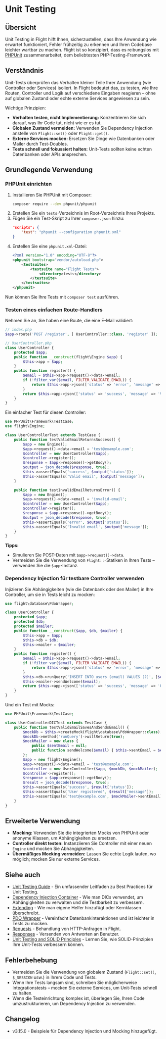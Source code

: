 # Unit Testing

## Übersicht

Unit Testing in Flight hilft Ihnen, sicherzustellen, dass Ihre Anwendung wie erwartet funktioniert, Fehler frühzeitig zu erkennen und Ihren Codebase leichter wartbar zu machen. Flight ist so konzipiert, dass es reibungslos mit [PHPUnit](https://phpunit.de/) zusammenarbeitet, dem beliebtesten PHP-Testing-Framework.

## Verständnis

Unit-Tests überprüfen das Verhalten kleiner Teile Ihrer Anwendung (wie Controller oder Services) isoliert. In Flight bedeutet das, zu testen, wie Ihre Routen, Controller und Logik auf verschiedene Eingaben reagieren – ohne auf globalen Zustand oder echte externe Services angewiesen zu sein.

Wichtige Prinzipien:
- **Verhalten testen, nicht Implementierung:** Konzentrieren Sie sich darauf, was Ihr Code tut, nicht wie er es tut.
- **Globalen Zustand vermeiden:** Verwenden Sie Dependency Injection anstelle von `Flight::set()` oder `Flight::get()`.
- **Externe Services mocken:** Ersetzen Sie Dinge wie Datenbanken oder Mailer durch Test-Doubles.
- **Tests schnell und fokussiert halten:** Unit-Tests sollten keine echten Datenbanken oder APIs ansprechen.

## Grundlegende Verwendung

### PHPUnit einrichten

1. Installieren Sie PHPUnit mit Composer:
   ```bash
   composer require --dev phpunit/phpunit
   ```
2. Erstellen Sie ein `tests`-Verzeichnis im Root-Verzeichnis Ihres Projekts.
3. Fügen Sie ein Test-Skript zu Ihrer `composer.json` hinzu:
   ```json
   "scripts": {
       "test": "phpunit --configuration phpunit.xml"
   }
   ```
4. Erstellen Sie eine `phpunit.xml`-Datei:
   ```xml
   <?xml version="1.0" encoding="UTF-8"?>
   <phpunit bootstrap="vendor/autoload.php">
       <testsuites>
           <testsuite name="Flight Tests">
               <directory>tests</directory>
           </testsuite>
       </testsuites>
   </phpunit>
   ```

Nun können Sie Ihre Tests mit `composer test` ausführen.

### Testen eines einfachen Route-Handlers

Nehmen Sie an, Sie haben eine Route, die eine E-Mail validiert:

```php
// index.php
$app->route('POST /register', [ UserController::class, 'register' ]);

// UserController.php
class UserController {
    protected $app;
    public function __construct(flight\Engine $app) {
        $this->app = $app;
    }
    public function register() {
        $email = $this->app->request()->data->email;
        if (!filter_var($email, FILTER_VALIDATE_EMAIL)) {
            return $this->app->json(['status' => 'error', 'message' => 'Invalid email']);
        }
        return $this->app->json(['status' => 'success', 'message' => 'Valid email']);
    }
}
```

Ein einfacher Test für diesen Controller:

```php
use PHPUnit\Framework\TestCase;
use flight\Engine;

class UserControllerTest extends TestCase {
    public function testValidEmailReturnsSuccess() {
        $app = new Engine();
        $app->request()->data->email = 'test@example.com';
        $controller = new UserController($app);
        $controller->register();
        $response = $app->response()->getBody();
        $output = json_decode($response, true);
        $this->assertEquals('success', $output['status']);
        $this->assertEquals('Valid email', $output['message']);
    }

    public function testInvalidEmailReturnsError() {
        $app = new Engine();
        $app->request()->data->email = 'invalid-email';
        $controller = new UserController($app);
        $controller->register();
        $response = $app->response()->getBody();
        $output = json_decode($response, true);
        $this->assertEquals('error', $output['status']);
        $this->assertEquals('Invalid email', $output['message']);
    }
}
```

**Tipps:**
- Simulieren Sie POST-Daten mit `$app->request()->data`.
- Vermeiden Sie die Verwendung von `Flight::`-Statiken in Ihren Tests – verwenden Sie die `$app`-Instanz.

### Dependency Injection für testbare Controller verwenden

Injizieren Sie Abhängigkeiten (wie die Datenbank oder den Mailer) in Ihre Controller, um sie in Tests leicht zu mocken:

```php
use flight\database\PdoWrapper;

class UserController {
    protected $app;
    protected $db;
    protected $mailer;
    public function __construct($app, $db, $mailer) {
        $this->app = $app;
        $this->db = $db;
        $this->mailer = $mailer;
    }
    public function register() {
        $email = $this->app->request()->data->email;
        if (!filter_var($email, FILTER_VALIDATE_EMAIL)) {
            return $this->app->json(['status' => 'error', 'message' => 'Invalid email']);
        }
        $this->db->runQuery('INSERT INTO users (email) VALUES (?)', [$email]);
        $this->mailer->sendWelcome($email);
        return $this->app->json(['status' => 'success', 'message' => 'User registered']);
    }
}
```

Und ein Test mit Mocks:

```php
use PHPUnit\Framework\TestCase;

class UserControllerDICTest extends TestCase {
    public function testValidEmailSavesAndSendsEmail() {
        $mockDb = $this->createMock(flight\database\PdoWrapper::class);
        $mockDb->method('runQuery')->willReturn(true);
        $mockMailer = new class {
            public $sentEmail = null;
            public function sendWelcome($email) { $this->sentEmail = $email; return true; }
        };
        $app = new flight\Engine();
        $app->request()->data->email = 'test@example.com';
        $controller = new UserController($app, $mockDb, $mockMailer);
        $controller->register();
        $response = $app->response()->getBody();
        $result = json_decode($response, true);
        $this->assertEquals('success', $result['status']);
        $this->assertEquals('User registered', $result['message']);
        $this->assertEquals('test@example.com', $mockMailer->sentEmail);
    }
}
```

## Erweiterte Verwendung

- **Mocking:** Verwenden Sie die integrierten Mocks von PHPUnit oder anonyme Klassen, um Abhängigkeiten zu ersetzen.
- **Controller direkt testen:** Instanziieren Sie Controller mit einer neuen `Engine` und mocken Sie Abhängigkeiten.
- **Übermäßiges Mocking vermeiden:** Lassen Sie echte Logik laufen, wo möglich; mocken Sie nur externe Services.

## Siehe auch

- [Unit Testing Guide](/guides/unit-testing) - Ein umfassender Leitfaden zu Best Practices für Unit Testing.
- [Dependency Injection Container](/learn/dependency-injection-container) - Wie man DICs verwendet, um Abhängigkeiten zu verwalten und die Testbarkeit zu verbessern.
- [Extending](/learn/extending) - Wie man eigene Helfer hinzufügt oder Kernklassen überschreibt.
- [PDO Wrapper](/learn/pdo-wrapper) - Vereinfacht Datenbankinteraktionen und ist leichter in Tests zu mocken.
- [Requests](/learn/requests) - Behandlung von HTTP-Anfragen in Flight.
- [Responses](/learn/responses) - Versenden von Antworten an Benutzer.
- [Unit Testing and SOLID Principles](/learn/unit-testing-and-solid-principles) - Lernen Sie, wie SOLID-Prinzipien Ihre Unit-Tests verbessern können.

## Fehlerbehebung

- Vermeiden Sie die Verwendung von globalem Zustand (`Flight::set()`, `$_SESSION` usw.) in Ihrem Code und Tests.
- Wenn Ihre Tests langsam sind, schreiben Sie möglicherweise Integrationstests – mocken Sie externe Services, um Unit-Tests schnell zu halten.
- Wenn die Testeinrichtung komplex ist, überlegen Sie, Ihren Code umzustrukturieren, um Dependency Injection zu verwenden.

## Changelog

- v3.15.0 - Beispiele für Dependency Injection und Mocking hinzugefügt.
